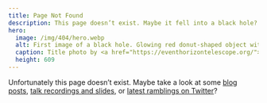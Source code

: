 ```yaml
---
title: Page Not Found
description: This page doesn’t exist. Maybe it fell into a black hole?
hero:
  image: /img/404/hero.webp
  alt: First image of a black hole. Glowing red donut-shaped object with yellow-white highlights. Pitch-black background.
  caption: Title photo by <a href="https://eventhorizontelescope.org/">EHT Collaboration</a> on <a href="https://www.eso.org/public/images/eso1907a/">ESO</a>.
  height: 609
---
```


Unfortunately this page doesn’t exist. Maybe take a look at some [blog posts](/blog/), [talk recordings and slides](/talks/), or [latest ramblings on Twitter](https://twitter.com/mvsde)?
